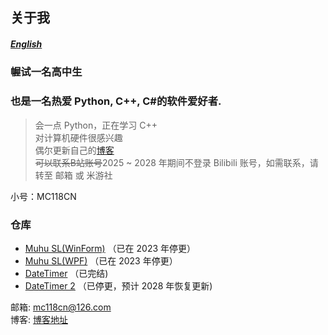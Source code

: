 ## 关于我  
##### [English](https://github.com/Muhu-C/Muhu-C/blob/main/README_EN.md)  
  
### 幄试一名高中生  
### 也是一名热爱 Python, C++, C#的软件爱好者.  
  
> 会一点 Python，正在学习 C++  
> 对计算机硬件很感兴趣  
> 偶尔更新自己的[博客](https://muhu-c.github.io)  
> ~~可以联系B站账号~~2025 ~ 2028 年期间不登录 Bilibili 账号，如需联系，请转至 邮箱 或 米游社  

小号：MC118CN
  
### 仓库  

- [Muhu SL(WinForm)](https://github.com/Muhu-C/Muhu-SL) （已在 2023 年停更）  
- [Muhu SL(WPF)](https://github.com/Muhu-C/MuhuSL-WPF) （已在 2023 年停更）  
- [DateTimer](https://github.com/Muhu-C/DateTimer) （已完结)
- [DateTimer 2](https://github.com/Muhu-C/DateTimer2) （已停更，预计 2028 年恢复更新)
  
邮箱: mc118cn@126.com  
博客: [博客地址](https://muhu-c.github.io)  


<!--
**Muhu-C/Muhu-C** is a ✨ _special_ ✨ repository because its `README.md` (this file) appears on your GitHub profile.


Here are some ideas to get you started:

- 🔭 I’m currently working on ...
- 🌱 I’m currently learning ...
- 👯 I’m looking to collaborate on ...
- 🤔 I’m looking for help with ...
- 💬 Ask me about ...
- 📫 How to reach me: ...
- 😄 Pronouns: ...
- ⚡ Fun fact: ...
-->
